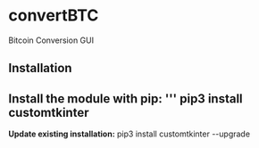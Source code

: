 # convertBTC
Bitcoin Conversion GUI

## Installation
Install the module with pip:
'''
pip3 install customtkinter
---
**Update existing installation:** pip3 install customtkinter --upgrade
